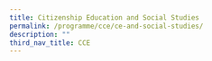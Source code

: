 ```yaml
---
title: Citizenship Education and Social Studies
permalink: /programme/cce/ce-and-social-studies/
description: ""
third_nav_title: CCE
---
```

